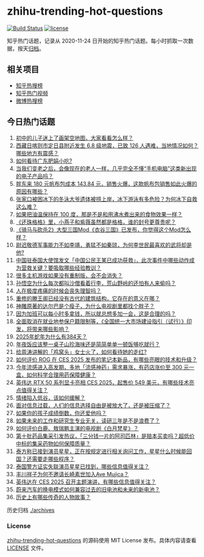 # zhihu-trending-hot-questions

[![Build Status](https://github.com/justjavac/zhihu-trending-hot-questions/workflows/ci/badge.svg?branch=master)](https://github.com/justjavac/zhihu-trending-hot-questions/actions)
[![license](https://img.shields.io/github/license/justjavac/zhihu-trending-hot-questions)](https://github.com/justjavac/zhihu-trending-hot-questions/blob/master/LICENSE)

知乎热门话题，记录从 2020-11-24
日开始的知乎热门话题。每小时抓取一次数据，按天[归档](./archives)。

## 相关项目

- [知乎热搜榜](https://github.com/justjavac/zhihu-trending-top-search)
- [知乎热门视频](https://github.com/justjavac/zhihu-trending-hot-video)
- [微博热搜榜](https://github.com/justjavac/weibo-trending-hot-search)

## 今日热门话题

<!-- BEGIN -->
<!-- 最后更新时间 Wed Jan 08 2025 02:31:20 GMT+0800 (China Standard Time) -->

1. [初中的儿子迷上了画架空地图，大家看看怎么样？](https://www.zhihu.com/question/8374908651)
1. [西藏日喀则市定日县附近发生 6.8 级地震，已致 126 人遇难，当地情况如何？哪些地方有震感？](https://www.zhihu.com/question/8935737464)
1. [如何看待广东肥娟小吃?](https://www.zhihu.com/question/8541462754)
1. [当我们变老之后，会像现在的老人一样，几乎完全不懂“手机电脑”这类新出现的电子产品吗？](https://www.zhihu.com/question/8491041468)
1. [胖东来 180 元帆布包成本 143.84 元，销售火爆，这款帆布包销售如此火爆的原因有哪些？](https://www.zhihu.com/question/8884397739)
1. [张家口被困冰下的冬泳大爷遗体被捞上岸，冰下游泳有多危险？为何冰下自救这么难？](https://www.zhihu.com/question/8851180108)
1. [如果把油温保持在 100 度，那是不是和用沸水煮出来的食物效果一样？](https://www.zhihu.com/question/570155906)
1. [《还珠格格》里，小燕子和紫薇虽然都是格格，谁的封号更尊贵呢？](https://www.zhihu.com/question/8466793635)
1. [《骑马与砍杀2》大型三国Mod《衣谷三国》已发布，你觉得这个Mod怎么样？](https://www.zhihu.com/question/8428202024)
1. [尉迟敬德军事能力不如李靖，勇猛不如秦琼，为何李世民最喜欢的武将却是他?](https://www.zhihu.com/question/8635985071)
1. [中国驻泰国大使馆发文「中国公民王某已成功获救」，此次事件中哪些动作成为营救关键？要吸取哪些经验教训？](https://www.zhihu.com/question/8986327553)
1. [很多主机游戏如果没有重制版，会不会消失？](https://www.zhihu.com/question/8801911173)
1. [孙悟空为什么每次都叫沙僧看着行李，荒山野岭的还怕有人来偷吗？](https://www.zhihu.com/question/2673686131)
1. [人在极度疼痛的时候会丧失理智吗？](https://www.zhihu.com/question/351128664)
1. [重修的滕王阁已经没有古代的建筑结构，它存在的意义在哪？](https://www.zhihu.com/question/24720616)
1. [神雕原著的达尔巴是个瘦子，为什么电视剧里都找个胖子？](https://www.zhihu.com/question/667935055)
1. [因为加班可以每小时多拿钱，所以就总想多加一会，这是合理的吗？](https://www.zhihu.com/question/8874736038)
1. [全面取消在就业地参保户籍限制等，《全国统一大市场建设指引（试行）》印发，将带来哪些影响？](https://www.zhihu.com/question/8944826006)
1. [2025年蛇年为什么有384天？](https://www.zhihu.com/question/8585038378)
1. [年夜饭应该整一桌子山珍海味还是简简单单一顿饭够吃就行？](https://www.zhihu.com/question/8808413028)
1. [给周涛讲解的「鸡窝头」女士火了，如何看待她的走红?](https://www.zhihu.com/question/8835631721)
1. [如何评价 ROG 在 CES 2025 发布的笔记本新品，有哪些亮眼的技术和升级？](https://www.zhihu.com/question/8619327345)
1. [今年流感进入高发期，多地「流感神药」需求暴涨，有药店涨价至 300 元一盒，如何科学合理用药保障健康？](https://www.zhihu.com/question/8799491217)
1. [英伟达 RTX 50 系列显卡亮相 CES 2025，起售价 549 美元，有哪些技术亮点值得关注？](https://www.zhihu.com/question/8944681085)
1. [情绪陷入低谷，该如何缓解？](https://www.zhihu.com/question/8903375251)
1. [面对信息过载，人们的信息选择自由是被放大了，还是被压缩了？](https://www.zhihu.com/question/8584380553)
1. [如果你的孩子成绩倒数，你还爱他吗？](https://www.zhihu.com/question/639191356)
1. [如果未来的工作和研究生专业无关，读研三年是不是浪费了？](https://www.zhihu.com/question/6322326738)
1. [如何评价白鹿、敖瑞鹏主演的电视剧《白月梵星》？](https://www.zhihu.com/question/3988222292)
1. [第十批药品集采引发热议，「三分钱一片的阿司匹林」是赔本买卖吗？超低价中标的集采药物如何保障质量？](https://www.zhihu.com/question/8270710037)
1. [泰方称已接到演员星星，正在按规定进行相关询问工作，星星什么时候能回国？还需要走哪些程序？](https://www.zhihu.com/question/8977890451)
1. [泰国警方证实失联演员星星已找到，哪些信息值得关注？](https://www.zhihu.com/question/8948114714)
1. [丰川祥子为何不邀请长崎素世加入Ave Mujica？](https://www.zhihu.com/question/8930291273)
1. [英伟达在 CES 2025 召开主题演讲，有哪些信息值得关注？](https://www.zhihu.com/question/8941687812)
1. [蔚来汽车的换电模式如何兼容过去的旧电池和未来的新电池？](https://www.zhihu.com/question/4256678783)
1. [历史上有哪些传奇的人物故事？](https://www.zhihu.com/question/651519639)

<!-- END -->

历史归档 [./archives](./archives)

### License

[zhihu-trending-hot-questions](https://github.com/justjavac/zhihu-trending-hot-questions)
的源码使用 MIT License 发布。具体内容请查看 [LICENSE](./LICENSE) 文件。
